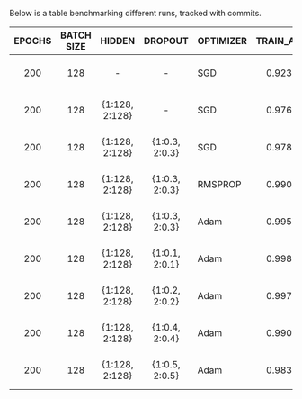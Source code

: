 Below is a table benchmarking different runs, tracked with commits.


| EPOCHS | BATCH SIZE |     HIDDEN     |    DROPOUT     | OPTIMIZER | TRAIN_ACC | VAL_ACC | TEST_ACC | TRAIN_LOSS | VAL_LOSS | TEST_LOSS |                                                                                                                    COMMIT                                                                                                                    |
|:------:|:----------:|:--------------:|:--------------:|-----------|:---------:|:-------:|:--------:|------------|----------|-----------|:--------------------------------------------------------------------------------------------------------------------------------------------------------------------------------------------------------------------------------------------:|
|  200   |    128     |       -        |       -        | SGD       |  0.9231   | 0.9230  |  0.9225  | 0.2763     | 0.2754   | 0.2774    |                                                            https://github.com/mach-12/tensorflow-learning-path/blob/3863b5c20b92151de0227e8a1e5a04552119d278/Chapter-1/2-MNIST.py                                                            |
|  200   |    128     | {1:128, 2:128} |       -        | SGD       |  0.9765   | 0.9754  |  0.9765  | 0.0166     | 0.0909   | 0.0825    |                                                            https://github.com/mach-12/tensorflow-learning-path/blob/3a90ca19e395cfa6b987056997024fc44563cd4e/Chapter-1/2-MNIST.py                                                            |
|  200   |    128     | {1:128, 2:128} | {1:0.3, 2:0.3} | SGD       |  0.9780   | 0.9761  |  0.9775  | 0.0733     | 0.0796   | 0.0733    |                                                            https://github.com/mach-12/tensorflow-learning-path/blob/79517aef566c9ec7f8a60c7e8b7ab87972efae88/Chapter-1/2-MNIST.py                                                            |
|  200   |    128     | {1:128, 2:128} | {1:0.3, 2:0.3} | RMSPROP   |  0.9901   | 0.9781  |  0.9774  | 0.0506     | 0.3108   | 0.3037    |                                                            https://github.com/mach-12/tensorflow-learning-path/blob/d88b97f074f1e0577e14299fbb57b9b23b66d99b/Chapter-1/2-MNIST.py                                                            |
|  200   |    128     | {1:128, 2:128} | {1:0.3, 2:0.3} | Adam      |  0.9950   | 0.9797  |  0.9798  | 0.0172     | 0.1259   | 0.1299    |                                                            https://github.com/mach-12/tensorflow-learning-path/blob/6ccbb91552a345356a7710c5bd3cb6202e63fa44/Chapter-1/2-MNIST.py                                                            |
|  200   |    128     | {1:128, 2:128} | {1:0.1, 2:0.1} | Adam      |  0.9986   | 0.9799  |  0.9810  | 0.0052     | 0.1699   | 0.1600    |                                                            https://github.com/mach-12/tensorflow-learning-path/blob/8be6a1e67fdfa2c85bcfe375cb9a368727aa11a8/Chapter-1/2-MNIST.py                                                            |
|  200   |    128     | {1:128, 2:128} | {1:0.2, 2:0.2} | Adam      |  0.9970   | 0.9792  |  0.9797  | 0.0087     | 0.1497   | 0.1360    |                                                            https://github.com/mach-12/tensorflow-learning-path/blob/a2b332d585fd1a1b4a501d40d80f03def07d0491/Chapter-1/2-MNIST.py                                                            |
|  200   |    128     | {1:128, 2:128} | {1:0.4, 2:0.4} | Adam      |  0.9909   | 0.9787  |  0.9781  | 0.0301     | 0.1364   | 0.1315    |                                                            https://github.com/mach-12/tensorflow-learning-path/blob/4519913824b8f7d424078d91c5886da077c9cfc4/Chapter-1/2-MNIST.py                                                            |
|  200   |    128     | {1:128, 2:128} | {1:0.5, 2:0.5} | Adam      |  0.9833   | 0.9760  |  0.9773  | 0.0537     | 0.1376   | 0.1325    |                                                            https://github.com/mach-12/tensorflow-learning-path/blob/d9cca013041d4a0c410b2abd598390ad4e20736e/Chapter-1/2-MNIST.py                                                            |
